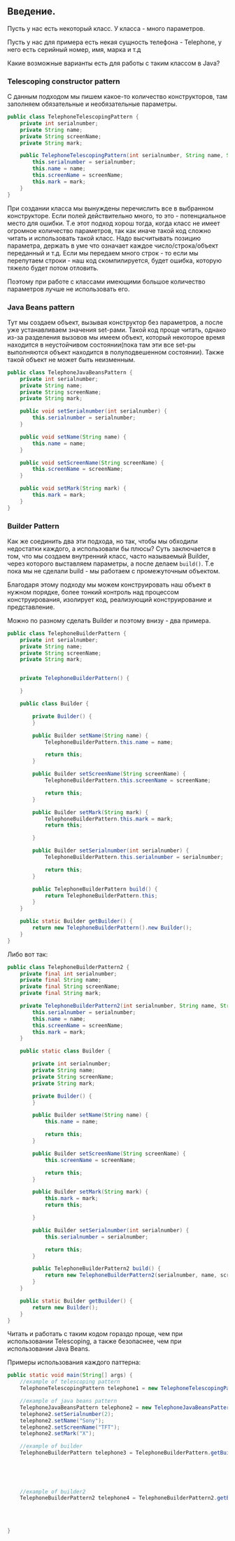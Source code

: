 ## Введение.
Пусть у нас есть некоторый класс. У класса - много параметров.

Пусть у нас для примера есть некая сущность телефона - Telephone, у него есть серийный номер, имя, марка и т.д

Какие возможные варианты есть для работы с таким классом в Java?

### Telescoping constructor pattern
С данным подходом мы пишем какое-то количество конструкторов, там заполняем обязательные и необязательные параметры.
```java
public class TelephoneTelescopingPattern {
    private int serialnumber;
    private String name;
    private String screenName;
    private String mark;

    public TelephoneTelescopingPattern(int serialnumber, String name, String screenName, String mark) {
        this.serialnumber = serialnumber;
        this.name = name;
        this.screenName = screenName;
        this.mark = mark;
    }
}
```

При создании класса мы вынуждены перечислить все в выбранном конструкторе. Если полей действительно много, то это - потенциальное место для ошибки.
Т.е этот подход хорош тогда, когда класс не имеет огромное количество параметров, так как иначе такой код сложно читать и использовать такой класс. Надо высчитывать позицию параметра, держать в уме что означает каждое число/строка/объект переданный и т.д. Если мы передаем много строк - то если мы перепутаем строки - наш код скомпилируется, будет ошибка, которую тяжело будет потом отловить.

Поэтому при работе с классами имеющими большое количество параметров лучше не использовать его.

### Java Beans pattern
Тут мы создаем объект, вызывая конструктор без параметров, а после уже устанавливаем значения set-рами.
Такой код проще читать, однако из-за разделения вызовов мы имеем объект, который некоторое время находится в неустойчивом состоянии(пока там эти все set-ры выполняются объект находится в полуподвешенном состоянии).
Также такой объект не может быть неизменным.

```java
public class TelephoneJavaBeansPattern {
    private int serialnumber;
    private String name;
    private String screenName;
    private String mark;

    public void setSerialnumber(int serialnumber) {
        this.serialnumber = serialnumber;
    }

    public void setName(String name) {
        this.name = name;
    }

    public void setScreenName(String screenName) {
        this.screenName = screenName;
    }

    public void setMark(String mark) {
        this.mark = mark;
    }
}
```

### Builder Pattern
Как же соединить два эти подхода, но так, чтобы мы обходили недостатки каждого, а использовали бы плюсы?
Суть заключается в том, что мы создаем внутренний класс, часто называемый Builder, через которого выставляем параметры, а после делаем `build()`. Т.е пока мы не сделали build - мы работаем с промежуточным объектом.

Благодаря этому подходу мы можем конструировать наш объект в нужном порядке, более тонкий контроль над процессом конструирования, изолирует код, реализующий конструирование и представление.

Можно по разному сделать Builder и поэтому внизу - два примера.

```java
public class TelephoneBuilderPattern {
    private int serialnumber;
    private String name;
    private String screenName;
    private String mark;


    private TelephoneBuilderPattern() {

    }

    public class Builder {

        private Builder() {
        }

        public Builder setName(String name) {
            TelephoneBuilderPattern.this.name = name;

            return this;
        }

        public Builder setScreenName(String screenName) {
            TelephoneBuilderPattern.this.screenName = screenName;

            return this;
        }

        public Builder setMark(String mark) {
            TelephoneBuilderPattern.this.mark = mark;
            return this;

        }

        public Builder setSerialnumber(int serialnumber) {
            TelephoneBuilderPattern.this.serialnumber = serialnumber;

            return this;
        }

        public TelephoneBuilderPattern build() {
            return TelephoneBuilderPattern.this;
        }
    }

    public static Builder getBuilder() {
        return new TelephoneBuilderPattern().new Builder();
    }
}
```
Либо вот так:
```java
public class TelephoneBuilderPattern2 {
    private final int serialnumber;
    private final String name;
    private final String screenName;
    private final String mark;

    private TelephoneBuilderPattern2(int serialnumber, String name, String screenName, String mark) {
        this.serialnumber = serialnumber;
        this.name = name;
        this.screenName = screenName;
        this.mark = mark;
    }

    public static class Builder {

        private int serialnumber;
        private String name;
        private String screenName;
        private String mark;

        private Builder() {
        }

        public Builder setName(String name) {
            this.name = name;

            return this;
        }

        public Builder setScreenName(String screenName) {
            this.screenName = screenName;

            return this;
        }

        public Builder setMark(String mark) {
            this.mark = mark;
            return this;

        }

        public Builder setSerialnumber(int serialnumber) {
            this.serialnumber = serialnumber;

            return this;
        }

        public TelephoneBuilderPattern2 build() {
            return new TelephoneBuilderPattern2(serialnumber, name, screenName, mark);
        }
    }

    public static Builder getBuilder() {
        return new Builder();
    }
}
```

Читать и работать с таким кодом гораздо проще, чем при использовании Telescoping, а также безопаснее, чем при использовании Java Beans.

Примеры использования каждого паттерна:
```java
public static void main(String[] args) {
    //example of telescoping pattern
    TelephoneTelescopingPattern telephone1 = new TelephoneTelescopingPattern(1, "Sony", "TFT", "X");

    //example of java beans pattern
    TelephoneJavaBeansPattern telephone2 = new TelephoneJavaBeansPattern();
    telephone2.setSerialnumber(2);
    telephone2.setName("Sony");
    telephone2.setScreenName("TFT");
    telephone2.setMark("X");

    //example of builder
    TelephoneBuilderPattern telephone3 = TelephoneBuilderPattern.getBuilder().setName("Sony")
                                                                             .setSerialnumber(3)
                                                                             .setMark("X")
                                                                             .setScreenName("TFT")
                                                                             .build();

    //example of builder2
    TelephoneBuilderPattern2 telephone4 = TelephoneBuilderPattern2.getBuilder().setMark("X")
                                                                               .setName("Sony")
                                                                               .setScreenName("TFT")
                                                                               .setSerialnumber(4)
                                                                               .build();
}
```
